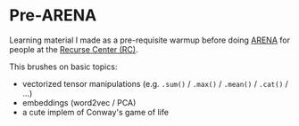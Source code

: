 # Pre-ARENA

Learning material I made as a pre-requisite warmup before doing [ARENA](https://www.arena.education/) for people at the [Recurse Center (RC)](https://www.recurse.com/).

This brushes on basic topics:
- vectorized tensor manipulations (e.g. `.sum()` / `.max()` / `.mean()` / `.cat()` / ...)
- embeddings (word2vec / PCA)
- a cute implem of Conway's game of life
